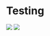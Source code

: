# Testing 
[![](https://visitcount.itsvg.in/api?id=Raulj123&label=Profile%20Views&color=0&icon=4&pretty=false)](https://visitcount.itsvg.in)
[![](https://visitcount.itsvg.in/api?id=boushrabettir&icon=0&color=0)](https://visitcount.itsvg.in)
